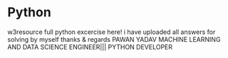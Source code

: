 # Python
w3resource full python excercise here!
i have uploaded all answers for solving by myself
thanks & regards
PAWAN YADAV
MACHINE LEARNING AND DATA SCIENCE ENGINEER|||
PYTHON DEVELOPER 
